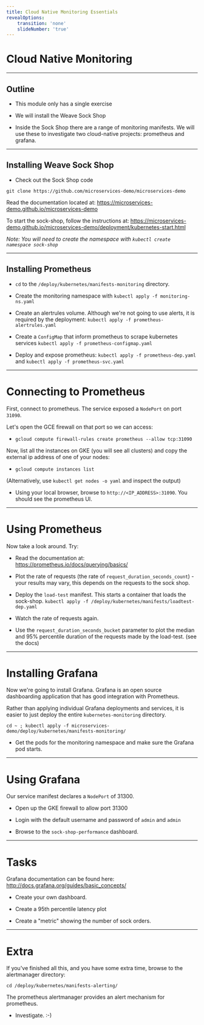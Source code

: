 ```yaml
---
title: Cloud Native Monitoring Essentials
revealOptions:
    transition: 'none'
    slideNumber: 'true'
---
```


# Cloud Native Monitoring

---

## Outline

* This module only has a single exercise

* We will install the Weave Sock Shop

* Inside the Sock Shop there are a range of monitoring manifests. We will use these to investigate
  two cloud-native projects: prometheus and grafana.

---

## Installing Weave Sock Shop

* Check out the Sock Shop code

```
git clone https://github.com/microservices-demo/microservices-demo
```

Read the documentation located at: https://microservices-demo.github.io/microservices-demo

To start the sock-shop, follow the instructions at: https://microservices-demo.github.io/microservices-demo/deployment/kubernetes-start.html

_Note: You will need to create the namespace with `kubectl create namespace sock-shop`_

---


## Installing Prometheus

* `cd` to the `/deploy/kubernetes/manifests-monitoring` directory.

* Create the monitoring namespace with `kubectl apply -f monitoring-ns.yaml`

* Create an alertrules volume. Although we're not going to use alerts, it is required by the
  deployment: `kubectl apply -f prometheus-alertrules.yaml`

* Create a `ConfigMap` that inform prometheus to scrape kubernetes services `kubectl apply -f prometheus-configmap.yaml`

* Deploy and expose prometheus: `kubectl apply -f prometheus-dep.yaml` and `kubectl apply -f prometheus-svc.yaml`

---

# Connecting to Prometheus

First, connect to prometheus. The service exposed a `NodePort` on port `31090`.

Let's open the GCE firewall on that port so we can access:

* `gcloud compute firewall-rules create prometheus --allow tcp:31090`

Now, list all the instances on GKE (you will see all clusters) and copy the external ip address of
one of your nodes:

* `gcloud compute instances list`

(Alternatively, use `kubectl get nodes -o yaml` and inspect the output)

* Using your local browser, browse to `http://<IP_ADDRESS>:31090`. You should see the prometheus UI.

---

# Using Prometheus

Now take a look around. Try:

* Read the documentation at: https://prometheus.io/docs/querying/basics/

* Plot the rate of requests (the rate of `request_duration_seconds_count`) - your results may vary,
  this depends on the requests to the sock shop.

* Deploy the `load-test` manifest. This starts a container that loads the sock-shop. `kubectl apply
  -f /deploy/kubernetes/manifests/loadtest-dep.yaml`

* Watch the rate of requests again.

* Use the `request_duration_seconds_bucket` parameter to plot the median and 95% percentile duration
  of the requests made by the load-test. (see the docs)

---

# Installing Grafana

Now we're going to install Grafana. Grafana is an open source dashboarding application that has good
integration with Prometheus.

Rather than applying individual Grafana deployments and services, it is easier to just deploy the
entire `kubernetes-monitoring` directory.

`cd ~ ; kubectl apply -f microservices-demo/deploy/kubernetes/manifests-monitoring/`

* Get the pods for the monitoring namespace and make sure the Grafana pod starts.

---

# Using Grafana

Our service manifest declares a `NodePort` of 31300.

* Open up the GKE firewall to allow port 31300

* Login with the default username and password of `admin` and `admin`

* Browse to the `sock-shop-performance` dashboard.

---

# Tasks

Grafana documentation can be found here: http://docs.grafana.org/guides/basic_concepts/

* Create your own dashboard.

* Create a 95th percentile latency plot

* Create a "metric" showing the number of sock orders.

---

# Extra

If you've finished all this, and you have some extra time, browse to the alertmanager directory:

`cd /deploy/kubernetes/manifests-alerting/`

The prometheus alertmanager provides an alert mechanism for prometheus.

* Investigate. :-)


